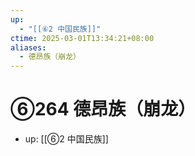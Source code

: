 ```yaml
---
up:
  - "[[⑥2 中国民族]]"
ctime: 2025-03-01T13:34:21+08:00
aliases:
  - 德昂族（崩龙）
---
```


# ⑥264 德昂族（崩龙）

- up: [[⑥2 中国民族]]

